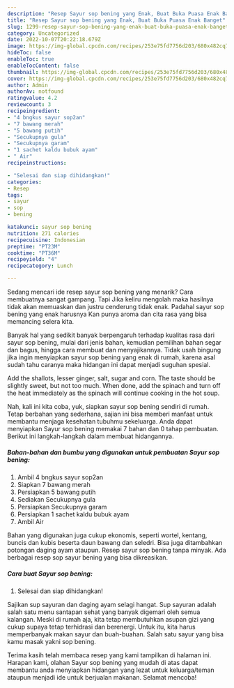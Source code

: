 ```yaml
---
description: "Resep Sayur sop bening yang Enak, Buat Buka Puasa Enak Banget"
title: "Resep Sayur sop bening yang Enak, Buat Buka Puasa Enak Banget"
slug: 1299-resep-sayur-sop-bening-yang-enak-buat-buka-puasa-enak-banget
category: Uncategorized
date: 2022-10-07T20:22:18.679Z
image: https://img-global.cpcdn.com/recipes/253e75fd7756d203/680x482cq70/sayur-sop-bening-foto-resep-utama.jpg
hideToc: false
enableToc: true
enableTocContent: false
thumbnail: https://img-global.cpcdn.com/recipes/253e75fd7756d203/680x482cq70/sayur-sop-bening-foto-resep-utama.jpg
cover: https://img-global.cpcdn.com/recipes/253e75fd7756d203/680x482cq70/sayur-sop-bening-foto-resep-utama.jpg
author: Admin
authorAv: notfound
ratingvalue: 4.2
reviewcount: 3
recipeingredient:
- "4 bngkus sayur sop2an"
- "7 bawang merah"
- "5 bawang putih"
- "Secukupnya gula"
- "Secukupnya garam"
- "1 sachet kaldu bubuk ayam"
- " Air"
recipeinstructions:

- "Selesai dan siap dihidangkan!"
categories:
- Resep
tags:
- sayur
- sop
- bening

katakunci: sayur sop bening 
nutrition: 271 calories
recipecuisine: Indonesian
preptime: "PT23M"
cooktime: "PT36M"
recipeyield: "4"
recipecategory: Lunch

---
```



Sedang mencari ide resep sayur sop bening yang menarik? Cara membuatnya sangat gampang. Tapi Jika keliru mengolah maka hasilnya tidak akan memuaskan dan justru cenderung tidak enak. Padahal sayur sop bening yang enak harusnya Kan punya aroma dan cita rasa yang bisa memancing selera kita.


Banyak hal yang sedikit banyak berpengaruh terhadap kualitas rasa dari sayur sop bening, mulai dari jenis bahan, kemudian pemilihan bahan segar dan bagus, hingga cara membuat dan menyajikannya. Tidak usah bingung jika ingin menyiapkan sayur sop bening yang enak di rumah, karena asal sudah tahu caranya maka hidangan ini dapat menjadi suguhan spesial.

Add the shallots, lesser ginger, salt, sugar and corn. The taste should be slightly sweet, but not too much. When done, add the spinach and turn off the heat immediately as the spinach will continue cooking in the hot soup.


Nah, kali ini kita coba, yuk, siapkan sayur sop bening sendiri di rumah. Tetap berbahan yang sederhana, sajian ini bisa memberi manfaat untuk membantu menjaga kesehatan tubuhmu sekeluarga. Anda dapat menyiapkan Sayur sop bening memakai 7 bahan dan 0 tahap pembuatan. Berikut ini langkah-langkah dalam membuat hidangannya.

<!--inarticleads1-->

##### Bahan-bahan dan bumbu yang digunakan untuk pembuatan Sayur sop bening:

1. Ambil 4 bngkus sayur sop2an
1. Siapkan 7 bawang merah
1. Persiapkan 5 bawang putih
1. Sediakan Secukupnya gula
1. Persiapkan Secukupnya garam
1. Persiapkan 1 sachet kaldu bubuk ayam
1. Ambil  Air


Bahan yang digunakan juga cukup ekonomis, seperti wortel, kentang, buncis dan kubis beserta daun bawang dan seledri. Bisa juga ditambahkan potongan daging ayam ataupun. Resep sayur sop bening tanpa minyak. Ada berbagai resep sop sayur bening yang bisa dikreasikan. 

<!--inarticleads2-->

##### Cara buat Sayur sop bening:


1. Selesai dan siap dihidangkan!

Sajikan sup sayuran dan daging ayam selagi hangat. Sup sayuran adalah salah satu menu santapan sehat yang banyak digemari oleh semua kalangan. Meski di rumah aja, kita tetap membutuhkan asupan gizi yang cukup supaya tetap terhidrasi dan berenergi. Untuk itu, kita harus memperbanyak makan sayur dan buah-buahan. Salah satu sayur yang bisa kamu masak yakni sop bening. 

Terima kasih telah membaca resep yang kami tampilkan di halaman ini. Harapan kami, olahan Sayur sop bening yang mudah di atas dapat membantu anda menyiapkan hidangan yang lezat untuk keluarga/teman ataupun menjadi ide untuk berjualan makanan. Selamat mencoba!
